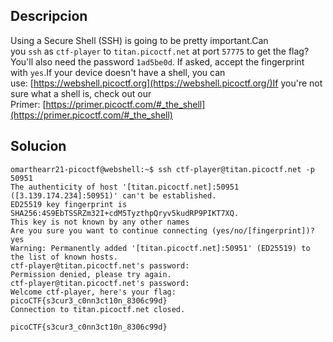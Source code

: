 ## Descripcion
Using a Secure Shell (SSH) is going to be pretty important.Can you `ssh` as `ctf-player` to `titan.picoctf.net` at port `57775` to get the flag?You'll also need the password `1ad5be0d`. If asked, accept the fingerprint with `yes`.If your device doesn't have a shell, you can use: [https://webshell.picoctf.org](https://webshell.picoctf.org/)If you're not sure what a shell is, check out our Primer: [https://primer.picoctf.com/#_the_shell](https://primer.picoctf.com/#_the_shell)

## Solucion
```
omarthearr21-picoctf@webshell:~$ ssh ctf-player@titan.picoctf.net -p 50951
The authenticity of host '[titan.picoctf.net]:50951 ([3.139.174.234]:50951)' can't be established.
ED25519 key fingerprint is SHA256:4S9EbTSSRZm32I+cdM5TyzthpQryv5kudRP9PIKT7XQ.
This key is not known by any other names
Are you sure you want to continue connecting (yes/no/[fingerprint])? yes
Warning: Permanently added '[titan.picoctf.net]:50951' (ED25519) to the list of known hosts.
ctf-player@titan.picoctf.net's password: 
Permission denied, please try again.
ctf-player@titan.picoctf.net's password: 
Welcome ctf-player, here's your flag: picoCTF{s3cur3_c0nn3ct10n_8306c99d}
Connection to titan.picoctf.net closed.
```
`picoCTF{s3cur3_c0nn3ct10n_8306c99d}`